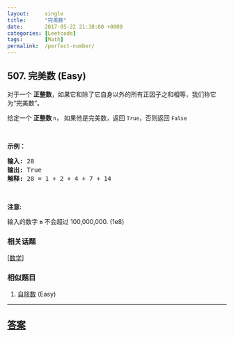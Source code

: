 ```yaml
---
layout:     single
title:      "完美数"
date:       2017-05-22 21:30:00 +0800
categories: [Leetcode]
tags:       [Math]
permalink:  /perfect-number/
---
```


## 507. 完美数 (Easy)

<p>对于一个&nbsp;<strong>正整数</strong>，如果它和除了它自身以外的所有正因子之和相等，我们称它为&ldquo;完美数&rdquo;。</p>

<p>给定一个&nbsp;<strong>正整数&nbsp;</strong><code>n</code>，&nbsp;如果他是完美数，返回&nbsp;<code>True</code>，否则返回&nbsp;<code>False</code></p>

<p>&nbsp;</p>

<p><strong>示例：</strong></p>

<pre>
<strong>输入:</strong> 28
<strong>输出:</strong> True
<strong>解释:</strong> 28 = 1 + 2 + 4 + 7 + 14
</pre>

<p>&nbsp;</p>

<p><strong>注意:</strong></p>

<p>输入的数字&nbsp;<strong><code>n</code></strong> 不会超过 100,000,000. (1e8)</p>

### 相关话题
  [[数学](https://github.com/openset/leetcode/tree/master/tag/math/README.md)]

### 相似题目
  1. [自除数](/self-dividing-numbers) (Easy)

---

## [答案](https://github.com/openset/leetcode/tree/master/problems/perfect-number)
